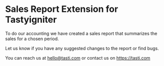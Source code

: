 # Sales Report Extension for Tastyigniter

To do our accounting we have created a sales report that summarizes the sales for a chosen period.

Let us know if you have any suggested changes to the report or find bugs.

You can reach us at hello@tasti.com or contact us on https://tasti.com
